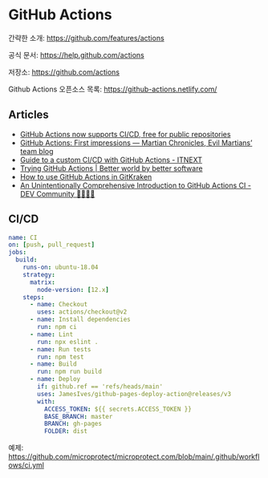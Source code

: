 # GitHub Actions

간략한 소개: <https://github.com/features/actions>

공식 문서: <https://help.github.com/actions>

저장소: <https://github.com/actions>

Github Actions 오픈소스 목록: <https://github-actions.netlify.com/>

## Articles

- [GitHub Actions now supports CI/CD, free for public repositories](https://github.blog/2019-08-08-github-actions-now-supports-ci-cd/)
- [GitHub Actions: First impressions — Martian Chronicles, Evil Martians’ team blog](https://evilmartians.com/chronicles/github-actions-first-impressions)
- [Guide to a custom CI/CD with GitHub Actions - ITNEXT](https://itnext.io/https-medium-com-marekermk-guide-to-a-custom-ci-cd-with-github-actions-5aa0ff07a656)
- [Trying GitHub Actions | Better world by better software](https://glebbahmutov.com/blog/trying-github-actions/)
- [How to use GitHub Actions in GitKraken](https://support.gitkraken.com/git-workflows-and-extensions/github-actions/)
- [An Unintentionally Comprehensive Introduction to GitHub Actions CI - DEV Community 👩‍💻👨‍💻](https://dev.to/bnb/an-unintentionally-comprehensive-introduction-to-github-actions-ci-blm)

## CI/CD

```yaml
name: CI
on: [push, pull_request]
jobs:
  build:
    runs-on: ubuntu-18.04
    strategy:
      matrix:
        node-version: [12.x]
    steps:
      - name: Checkout
        uses: actions/checkout@v2
      - name: Install dependencies
        run: npm ci
      - name: Lint
        run: npx eslint .
      - name: Run tests
        run: npm test
      - name: Build
        run: npm run build
      - name: Deploy
        if: github.ref == 'refs/heads/main'
        uses: JamesIves/github-pages-deploy-action@releases/v3
        with:
          ACCESS_TOKEN: ${{ secrets.ACCESS_TOKEN }}
          BASE_BRANCH: master
          BRANCH: gh-pages
          FOLDER: dist
```

예제: <https://github.com/microprotect/microprotect.com/blob/main/.github/workflows/ci.yml>
